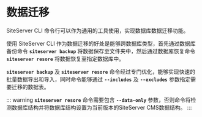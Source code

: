 # 数据迁移

SiteServer CLI 命令行可以作为通用的工具使用，实现数据库数据迁移功能。

使用 SiteServer CLI 作为数据迁移的好处是能够跨数据库类型，首先通过数据库备份命令 **`siteserver backup`** 将数据保存至文件夹中，然后通过数据库恢复命令 **`siteserver resore`** 将数据恢复至指定数据库中。

**`siteserver backup`** 及 **`siteserver resore`** 命令经过专门优化，能够实现快速的批量数据导出和导入，同时命令能够通过 **`--includes`** 及 **`--excludes`** 参数指定需要迁移的数据表。

::: warning
**`siteserver resore`** 命令需要包含 **`--data-only`** 参数，否则命令将检测数据库结构并将数据库结构设置为当前版本的SiteServer CMS数据结构。
:::